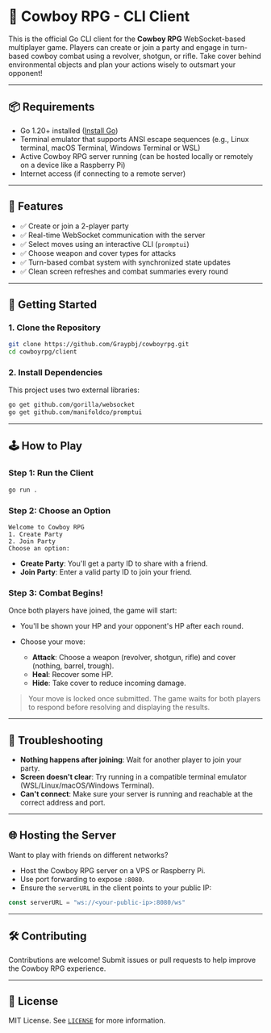 # 🐎 Cowboy RPG - CLI Client

This is the official Go CLI client for the **Cowboy RPG** WebSocket-based multiplayer game. Players can create or join a party and engage in turn-based cowboy combat using a revolver, shotgun, or rifle. Take cover behind environmental objects and plan your actions wisely to outsmart your opponent!

---

## 📦 Requirements

* Go 1.20+ installed ([Install Go](https://golang.org/doc/install))
* Terminal emulator that supports ANSI escape sequences (e.g., Linux terminal, macOS Terminal, Windows Terminal or WSL)
* Active Cowboy RPG server running (can be hosted locally or remotely on a device like a Raspberry Pi)
* Internet access (if connecting to a remote server)

---

## 🧪 Features

* ✅ Create or join a 2-player party
* ✅ Real-time WebSocket communication with the server
* ✅ Select moves using an interactive CLI (`promptui`)
* ✅ Choose weapon and cover types for attacks
* ✅ Turn-based combat system with synchronized state updates
* ✅ Clean screen refreshes and combat summaries every round

---

## 🚀 Getting Started

### 1. Clone the Repository

```bash
git clone https://github.com/Graypbj/cowboyrpg.git
cd cowboyrpg/client
```

### 2. Install Dependencies

This project uses two external libraries:

```bash
go get github.com/gorilla/websocket
go get github.com/manifoldco/promptui
```

---

## 🕹️ How to Play

### Step 1: Run the Client

```bash
go run .
```

### Step 2: Choose an Option

```
Welcome to Cowboy RPG
1. Create Party
2. Join Party
Choose an option: 
```

* **Create Party**: You'll get a party ID to share with a friend.
* **Join Party**: Enter a valid party ID to join your friend.

### Step 3: Combat Begins!

Once both players have joined, the game will start:

* You'll be shown your HP and your opponent's HP after each round.
* Choose your move:

  * **Attack**: Choose a weapon (revolver, shotgun, rifle) and cover (nothing, barrel, trough).
  * **Heal**: Recover some HP.
  * **Hide**: Take cover to reduce incoming damage.

> Your move is locked once submitted. The game waits for both players to respond before resolving and displaying the results.

---

## 🧼 Troubleshooting

* **Nothing happens after joining**: Wait for another player to join your party.
* **Screen doesn't clear**: Try running in a compatible terminal emulator (WSL/Linux/macOS/Windows Terminal).
* **Can't connect**: Make sure your server is running and reachable at the correct address and port.

---

## 🌐 Hosting the Server

Want to play with friends on different networks?

* Host the Cowboy RPG server on a VPS or Raspberry Pi.
* Use port forwarding to expose `:8080`.
* Ensure the `serverURL` in the client points to your public IP:

```go
const serverURL = "ws://<your-public-ip>:8080/ws"
```

---

## 🛠️ Contributing

Contributions are welcome! Submit issues or pull requests to help improve the Cowboy RPG experience.

---

## 📄 License

MIT License. See [`LICENSE`](../LICENSE) for more information.

